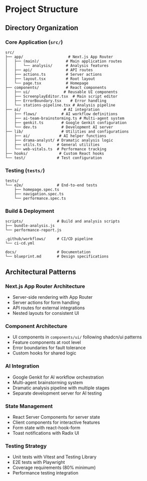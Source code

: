 # Project Structure

## Directory Organization

### Core Application (`src/`)

```
src/
├── app/                    # Next.js App Router
│   ├── (main)/            # Main application routes
│   │   └── analysis/      # Analysis features
│   ├── api/               # API routes
│   ├── actions.ts         # Server actions
│   ├── layout.tsx         # Root layout
│   └── page.tsx           # Homepage
├── components/            # React components
│   ├── ui/               # Reusable UI components
│   ├── ScreenplayEditor.tsx  # Main script editor
│   ├── ErrorBoundary.tsx    # Error handling
│   └── stations-pipeline.tsx # Analysis pipeline
├── ai/                   # AI integration
│   ├── flows/           # AI workflow definitions
│   ├── ai-team-brainstorming.ts # Multi-agent system
│   ├── genkit.ts        # Google Genkit configuration
│   └── dev.ts           # Development AI server
├── lib/                 # Utilities and configurations
│   ├── ai/             # AI helper functions
│   ├── drama-analyst/ # Dramatic analysis logic
│   ├── utils.ts       # General utilities
│   └── web-vitals.ts  # Performance tracking
├── hooks/              # Custom React hooks
└── test/              # Test configuration
```

### Testing (`tests/`)

```
tests/
└── e2e/               # End-to-end tests
    ├── homepage.spec.ts
    ├── navigation.spec.ts
    └── performance.spec.ts
```

### Build & Deployment

```
scripts/               # Build and analysis scripts
├── bundle-analysis.js
└── performance-report.js

.github/workflows/     # CI/CD pipeline
└── ci-cd.yml

docs/                  # Documentation
└── blueprint.md       # Design specifications
```

## Architectural Patterns

### Next.js App Router Architecture

- Server-side rendering with App Router
- Server actions for form handling
- API routes for external integrations
- Nested layouts for consistent UI

### Component Architecture

- UI components in `components/ui/` following shadcn/ui patterns
- Feature components at root level
- Error boundaries for fault tolerance
- Custom hooks for shared logic

### AI Integration

- Google Genkit for AI workflow orchestration
- Multi-agent brainstorming system
- Dramatic analysis pipeline with multiple stages
- Separate development server for AI testing

### State Management

- React Server Components for server state
- Client components for interactive features
- Form state with react-hook-form
- Toast notifications with Radix UI

### Testing Strategy

- Unit tests with Vitest and Testing Library
- E2E tests with Playwright
- Coverage requirements (80% minimum)
- Performance testing integration
